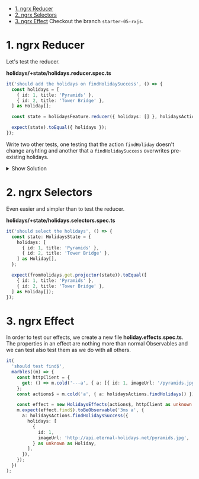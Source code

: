 - [1. ngrx Reducer](#1-ngrx-reducer)
- [2. ngrx Selectors](#2-ngrx-selectors)
- [3. ngrx Effect](#3-ngrx-effect)
  Checkout the branch `starter-05-rxjs`.

# 1. ngrx Reducer

Let's test the reducer.

**holidays/+state/holidays.reducer.spec.ts**

```typescript
it('should add the holidays on findHolidaySuccess', () => {
  const holidays = [
    { id: 1, title: 'Pyramids' },
    { id: 2, title: 'Tower Bridge' },
  ] as Holiday[];

  const state = holidaysFeature.reducer({ holidays: [] }, holidaysActions.findHolidaysSuccess({ holidays }));

  expect(state).toEqual({ holidays });
});
```

Write two other tests, one testing that the action `findHoliday` doesn't change anyhting and another that a `findHolidaySuccess` overwrites pre-existing holidays.

<details>
<summary>Show Solution</summary>
<p>

**holidays/+state/holidays.reducer.spec.ts**

```typescript
it('should be no state change on findHoliday', () => {
  const state = holidaysFeature.reducer({ holidays: [] }, holidaysActions.findHolidays());

  expect(state).toEqual({ holidays: [] });
});

it('should replace existing holidays on findHolidaySuccess', () => {
  const initialState = { holidays: [{ id: 1, title: 'Pyramids' }] as Holiday[] };

  const state = holidaysFeature.reducer(
    initialState,
    holidaysActions.findHolidaysSuccess({
      holidays: [{ id: 2, title: 'Tower Bridge' } as Holiday],
    })
  );

  expect(state.holidays).toEqual([{ id: 2, title: 'Tower Bridge' } as Holiday]);
});
```

</p>
</details>

# 2. ngrx Selectors

Even easier and simpler than to test the reducer.

**holidays/+state/holidays.selectors.spec.ts**

```typescript
it('should select the holidays', () => {
  const state: HolidaysState = {
    holidays: [
      { id: 1, title: 'Pyramids' },
      { id: 2, title: 'Tower Bridge' },
    ] as Holiday[],
  };

  expect(fromHolidays.get.projector(state)).toEqual([
    { id: 1, title: 'Pyramids' },
    { id: 2, title: 'Tower Bridge' },
  ] as Holiday[]);
});
```

# 3. ngrx Effect

In order to test our effects, we create a new file **holiday.effects.spec.ts**. The properties in an effect are nothing more than normal Observables and we can test also test them as we do with all others.

```typescript
it(
  'should test find$',
  marbles((m) => {
    const httpClient = {
      get: () => m.cold('---a', { a: [{ id: 1, imageUrl: '/pyramids.jpg' }] }),
    };
    const actions$ = m.cold('a', { a: holidaysActions.findHolidays() });

    const effect = new HolidaysEffects(actions$, httpClient as unknown as HttpClient, 'http://api.eternal-holidays.net');
    m.expect(effect.find$).toBeObservable('3ms a', {
      a: holidaysActions.findHolidaysSuccess({
        holidays: [
          {
            id: 1,
            imageUrl: 'http://api.eternal-holidays.net/pyramids.jpg',
          } as unknown as Holiday,
        ],
      }),
    });
  })
);
```
